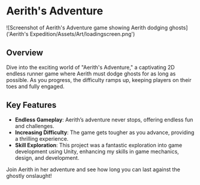 # Aerith's Adventure

![Screenshot of Aerith's Adventure game showing Aerith dodging ghosts]('Aerith's Expedition/Assets/Art/loadingscreen.png')

## Overview
Dive into the exciting world of "Aerith's Adventure," a captivating 2D endless runner game where Aerith must dodge ghosts for as long as possible. As you progress, the difficulty ramps up, keeping players on their toes and fully engaged.

## Key Features
- **Endless Gameplay**: Aerith’s adventure never stops, offering endless fun and challenges.
- **Increasing Difficulty**: The game gets tougher as you advance, providing a thrilling experience.
- **Skill Exploration**: This project was a fantastic exploration into game development using Unity, enhancing my skills in game mechanics, design, and development.

Join Aerith in her adventure and see how long you can last against the ghostly onslaught!
